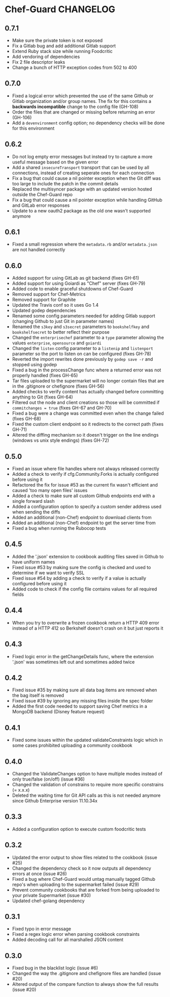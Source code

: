 Chef-Guard CHANGELOG
====================

0.7.1
------------------
- Make sure the private token is not exposed
- Fix a Gitlab bug and add additional Gitlab support
- Extend Ruby stack size while running Foodcritic
- Add vendoring of dependencies
- Fix 2 file descriptor leaks
- Change a bunch of HTTP exception codes from 502 to 400

0.7.0
-----
- Fixed a logical error which prevented the use of the same Github or Gitlab organization and/or group names. The fix for this contains a **backwards incompatible** change to the config file (GH-108)
- Order the files that are changed or missing before returning an error (GH-106)
- Add a `devenvironment` config option; no dependency checks will be done for this environment

0.6.2
-----
- Do not log empty error messages but instead try to capture a more useful message based on the given error
- Add a shared `insecureTransport` transport that can be used by all connections, instead of creating seperate ones for each connection
- Fix a bug that could cause a nil pointer exception when the Git diff was too large to include the patch in the commit details
- Replaced the multisyncer package with an updated version hosted outside the Chef-Guard repo
- Fix a bug that could cause a nil pointer exception while handling GitHub and GitLab error responses
- Update to a new oauth2 package as the old one wasn't supported anymore

0.6.1
-----
- Fixed a small regression where the `metadata.rb` and/or `metadata.json` are not handled correctly

0.6.0
-----
- Added support for using GitLab as git backend (fixes GH-61)
- Added support for using Goiardi as "Chef" server (fixes GH-79)
- Added code to enable graceful shutdowns of Chef-Guard
- Removed support for Chef-Metrics
- Removed support for Graphite
- Updated the Travis conf so it uses Go 1.4
- Updated godep dependencies
- Renamed some config parameters needed for adding Gitlab support (changing Github to just Git in parameter names)
- Renamed the `s3key` and `s3secret` parameters to `bookshelfkey` and `bookshelfsecret` to better reflect their purpose
- Changed the `enterprisechef` parameter to a `type` parameter allowing the values `enterprise`, `opensource` and `goiardi`
- Changed the `listen` config parameter to a `listenip` and `listenport` parameter so the port to listen on can be configured (fixes GH-78)
- Reverted the import rewrites done previously by `godep save -r` and stopped using godep
- Fixed a bug in the processChange func where a returned error was not properly handled (fixes GH-65)
- Tar files uploaded to the supermarket will no longer contain files that are in the .gitignore or chefignore (fixes GH-56)
- Added checks to verify content has actually changed before committing anything to Git (fixes GH-64)
- Filtered out the node and client creations so those will be committed if `commitchanges = true` (fixes GH-67 and GH-70)
- Fixed a bug were a change was committed even when the change failed (fixes GH-68)
- Fixed the custom client endpoint so it redirects to the correct path (fixes GH-71)
- Altered the diffing mechanism so it doesn't trigger on the line endings (windows vs unix style endings) (fixes GH-72)

0.5.0
-----
- Fixed an issue where file handles where not always released correctly
- Added a check to verify if cfg.Community.Forks is actually configured before using it
- Refactored the fix for issue #53 as the current fix wasn't efficient and caused 'too many open files' issues
- Added a check to make sure all custom Github endpoints end with a single forward slash
- Added a configuration option to specify a custom sender address used when sending the diffs
- Added an additional (non-Chef) endpoint to download clients from
- Added an additional (non-Chef) endpoint to get the server time from
- Fixed a bug when running the Rubocop tests

0.4.5
-----
- Added the '.json' extension to cookbook auditing files saved in Github to have uniform names
- Fixed issue #53 by making sure the config is checked and used to determine if we want to verify SSL
- Fixed issue #54 by adding a check to verify if a value is actually configured before using it
- Added code to check if the config file contains values for all required fields

0.4.4
-----
- When you try to overwrite a frozen cookbook return a HTTP 409 error instead of a HTTP 412 so Berkshelf doesn't crash on it but just reports it

0.4.3
-----
- Fixed logic error in the getChangeDetails func, where the extension '.json' was sometimes left out and sometimes added twice

0.4.2
-----
- Fixed issue #35 by making sure all data bag items are removed when the bag itself is removed
- Fixed issue #39 by ignoring any missing files inside the spec folder
- Added the first code needed to support saving Chef metrics in a MongoDB backend (Disney feature request)

0.4.1
-----
- Fixed some issues within the updated validateConstraints logic which in some cases prohibited uploading a community cookbook

0.4.0
-----
- Changed the ValidateChanges option to have multiple modes instead of only true/false (on/off) (issue #36)
- Changed the validation of constrains to require more specific constrains (= x.x.x)
- Deleted the waiting time for Git API calls as this is not needed anymore since Github Enterprise version 11.10.34x

0.3.3
-----
- Added a configuration option to execute custom foodcritic tests

0.3.2
-----
- Updated the error output to show files related to the cookbook (issue #25)
- Changed the dependency check so it now outputs all dependency errors at once (issue #26)
- Fixed a bug where Chef-Guard would untag manually tagged Github repo's when uploading to the supermarket failed (issue #29)
- Prevent community cookbooks that are forked from being uploaded to your private Supermarket (issue #30)
- Updated chef-golang dependency

0.3.1
-----
- Fixed typo in error message
- Fixed a regex logic error when parsing cookbook constraints
- Added decoding call for all marshalled JSON content

0.3.0
-----
- Fixed bug in the blacklist logic (issue #6)
- Changed the way the .gitignore and chefignore files are handled (issue #20)
- Altered output of the compare function to always show the full results (issue #20)
